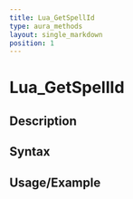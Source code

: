 ```yaml
---
title: Lua_GetSpellId
type: aura_methods
layout: single_markdown
position: 1
---
```


# Lua_GetSpellId

## Description

## Syntax

## Usage/Example


